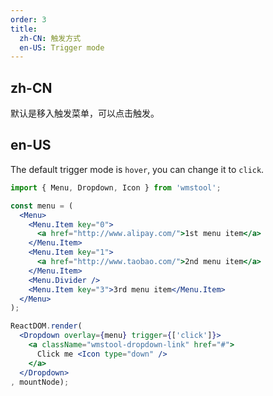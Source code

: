 ```yaml
---
order: 3
title:
  zh-CN: 触发方式
  en-US: Trigger mode
---
```


## zh-CN

默认是移入触发菜单，可以点击触发。

## en-US

The default trigger mode is `hover`, you can change it to `click`.

````jsx
import { Menu, Dropdown, Icon } from 'wmstool';

const menu = (
  <Menu>
    <Menu.Item key="0">
      <a href="http://www.alipay.com/">1st menu item</a>
    </Menu.Item>
    <Menu.Item key="1">
      <a href="http://www.taobao.com/">2nd menu item</a>
    </Menu.Item>
    <Menu.Divider />
    <Menu.Item key="3">3rd menu item</Menu.Item>
  </Menu>
);

ReactDOM.render(
  <Dropdown overlay={menu} trigger={['click']}>
    <a className="wmstool-dropdown-link" href="#">
      Click me <Icon type="down" />
    </a>
  </Dropdown>
, mountNode);
````
